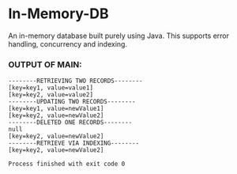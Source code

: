 # In-Memory-DB
An in-memory database built purely using Java. This supports error handling, concurrency and indexing.

### OUTPUT OF MAIN:
```
--------RETRIEVING TWO RECORDS--------
[key=key1, value=value1]
[key=key2, value=value2]
--------UPDATING TWO RECORDS--------
[key=key1, value=newValue1]
[key=key2, value=newValue2]
--------DELETED ONE RECORDS--------
null
[key=key2, value=newValue2]
--------RETRIEVE VIA INDEXING--------
[key=key2, value=newValue2]

Process finished with exit code 0
```
